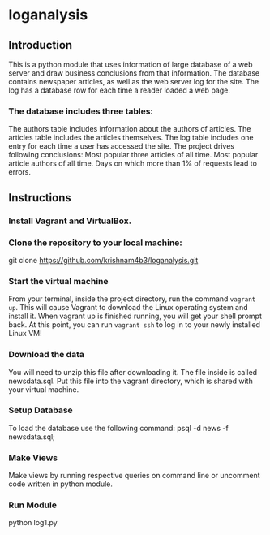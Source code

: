 # loganalysis
## Introduction
This is a python module that uses information of large database of a web server and draw business conclusions from that information. The database contains newspaper articles, as well as the web server log for the site. The log has a database row for each time a reader loaded a web page. 
### The database includes three tables:

The authors table includes information about the authors of articles.
The articles table includes the articles themselves.
The log table includes one entry for each time a user has accessed the site.
The project drives following conclusions:
Most popular three articles of all time.
Most popular article authors of all time.
Days on which more than 1% of requests lead to errors.
## Instructions
### Install Vagrant and VirtualBox.
### Clone the repository to your local machine:
git clone https://github.com/krishnam4b3/loganalysis.git
### Start the virtual machine
From your terminal, inside the project directory, run the command `vagrant up`. This will cause Vagrant to download the Linux operating system and install it. When vagrant up is finished running, you will get your shell prompt back. At this point, you can run `vagrant ssh` to log in to your newly installed Linux VM!
### Download the data
You will need to unzip this file after downloading it. The file inside is called newsdata.sql. Put this file into the vagrant directory, which is shared with your virtual machine.
### Setup Database
To load the database use the following command:
psql -d news -f newsdata.sql;
### Make Views
Make views by running respective queries on command line or uncomment code written in python module.
### Run Module
python log1.py
